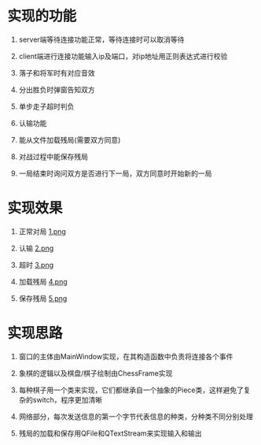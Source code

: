 # 实现的功能
	
1. server端等待连接功能正常，等待连接时可以取消等待	
   
2. client端进行连接功能输入ip及端口，对ip地址用正则表达式进行校验	
   
3. 落子和将军时有对应音效
   	
4. 分出胜负时弹窗告知双方	
   
5. 单步走子超时判负	
   
6. 认输功能	
   
7. 能从文件加载残局(需要双方同意)

8. 对战过程中能保存残局
   
9. 一局结束时询问双方是否进行下一局，双方同意时开始新的一局

   
# 实现效果

1. 正常对局 [1.png](1.png)

2. 认输 [2.png](3.png)

3. 超时 [3.png](3.png)

4. 加载残局 [4.png](4.png)
   
5. 保存残局 [5.png](5.png)

# 实现思路

1. 窗口的主体由MainWindow实现，在其构造函数中负责将连接各个事件
   
2. 象棋的逻辑以及棋盘/棋子绘制由ChessFrame实现
   
3. 每种棋子用一个类来实现，它们都继承自一个抽象的Piece类，这样避免了复杂的switch，程序更加清晰

4. 网络部分，每次发送信息的第一个字节代表信息的种类，分种类不同分别处理

5. 残局的加载和保存用QFile和QTextStream来实现输入和输出
   